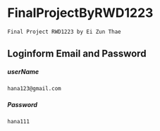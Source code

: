 # FinalProjectByRWD1223


```sh
Final Project RWD1223 by Ei Zun Thae
```
## Loginform Email and Password

##### userName

```sh
hana123@gmail.com
```

##### Password

```sh
hana111
```
